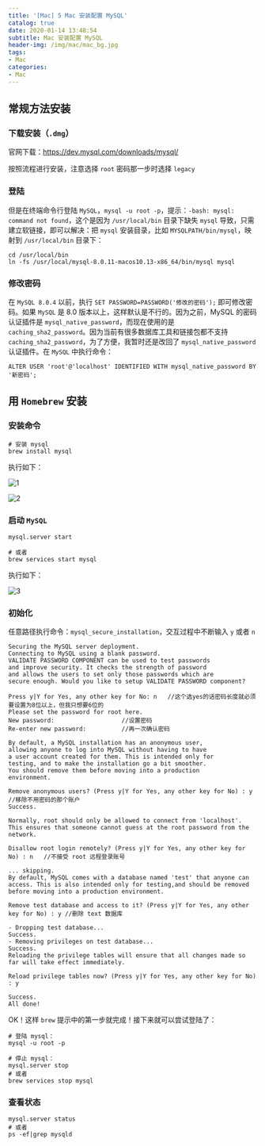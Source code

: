 ```yaml
---
title: '[Mac] 5 Mac 安装配置 MySQL'
catalog: true
date: 2020-01-14 13:48:54
subtitle: Mac 安装配置 MySQL
header-img: /img/mac/mac_bg.jpg
tags:
- Mac
categories:
- Mac
---
```


## 常规方法安装

### 下载安装（`.dmg`）
官网下载：https://dev.mysql.com/downloads/mysql/

按照流程进行安装，注意选择 `root` 密码那一步时选择 `legacy` 

### 登陆
但是在终端命令行登陆 `MySQL`，`mysql -u root -p`，提示：`-bash: mysql: command not found`，这个是因为 `/usr/local/bin` 目录下缺失 `mysql` 导致，只需建立软链接，即可以解决：把 `mysql` 安装目录，比如 `MYSQLPATH/bin/mysql`，映射到 `/usr/local/bin` 目录下：
```shell
cd /usr/local/bin
ln -fs /usr/local/mysql-8.0.11-macos10.13-x86_64/bin/mysql mysql
```

### 修改密码
在 `MySQL 8.0.4` 以前，执行 `SET PASSWORD=PASSWORD('修改的密码');` 即可修改密码。如果 `MySQL` 是 8.0 版本以上，这样默认是不行的。因为之前，MySQL 的密码认证插件是 `mysql_native_password`，而现在使用的是 `caching_sha2_password`。因为当前有很多数据库工具和链接包都不支持 `caching_sha2_password`，为了方便，我暂时还是改回了 `mysql_native_password` 认证插件。在 `MySQL` 中执行命令：
```mysql
ALTER USER 'root'@'localhost' IDENTIFIED WITH mysql_native_password BY '新密码';
```

## 用 `Homebrew` 安装

### 安装命令
```shell
# 安装 mysql
brew install mysql
```

执行如下：

![1](1.png)

![2](2.png)

### 启动 `MySQL`
```shell
mysql.server start

# 或者
brew services start mysql
```
执行如下：

![3](3.png)

### 初始化
 任意路径执行命令：`mysql_secure_installation`，交互过程中不断输入 `y` 或者 `n`
```shell
Securing the MySQL server deployment.
Connecting to MySQL using a blank password.
VALIDATE PASSWORD COMPONENT can be used to test passwords
and improve security. It checks the strength of password
and allows the users to set only those passwords which are
secure enough. Would you like to setup VALIDATE PASSWORD component?

Press y|Y for Yes, any other key for No: n   //这个选yes的话密码长度就必须要设置为8位以上，但我只想要6位的
Please set the password for root here.
New password:                   //设置密码
Re-enter new password:          //再一次确认密码

By default, a MySQL installation has an anonymous user,
allowing anyone to log into MySQL without having to have
a user account created for them. This is intended only for
testing, and to make the installation go a bit smoother.
You should remove them before moving into a production
environment.

Remove anonymous users? (Press y|Y for Yes, any other key for No) : y   //移除不用密码的那个账户
Success.

Normally, root should only be allowed to connect from 'localhost'. This ensures that someone cannot guess at the root password from the network.

Disallow root login remotely? (Press y|Y for Yes, any other key for No) : n   //不接受 root 远程登录账号

... skipping.
By default, MySQL comes with a database named 'test' that anyone can access. This is also intended only for testing,and should be removed before moving into a production environment.

Remove test database and access to it? (Press y|Y for Yes, any other key for No) : y //删除 text 数据库

- Dropping test database...
Success.
- Removing privileges on test database...
Success.
Reloading the privilege tables will ensure that all changes made so far will take effect immediately.

Reload privilege tables now? (Press y|Y for Yes, any other key for No) : y

Success.
All done!
```

OK！这样 `brew` 提示中的第一步就完成！接下来就可以尝试登陆了：
```shell
# 登陆 mysql：
mysql -u root -p

# 停止 mysql：
mysql.server stop
# 或者
brew services stop mysql
```

### 查看状态 
```shell
mysql.server status 
# 或者 
ps -ef|grep mysqld
```












